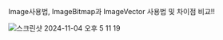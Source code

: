 Image사용법, ImageBitmap과 ImageVector 사용법 및 차이점 비교!!

![스크린샷 2024-11-04 오후 5 11 19](https://github.com/user-attachments/assets/9cd7a077-420a-48c3-8642-6be65f225300)

